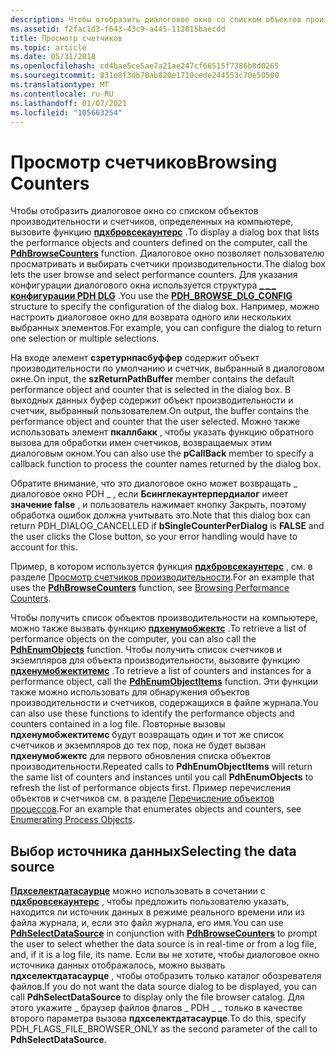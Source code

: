 ```yaml
---
description: Чтобы отобразить диалоговое окно со списком объектов производительности и счетчиков, определенных на компьютере, вызовите функцию Пдхбровсекаунтерс.
ms.assetid: f2fac1d3-f643-43c9-a445-112015baecdd
title: Просмотр счетчиков
ms.topic: article
ms.date: 05/31/2018
ms.openlocfilehash: cd4bae5ce5ae7a21ae247cf66515f7386b8d0265
ms.sourcegitcommit: 831e8f3db78ab820e1710cede244553c70e50500
ms.translationtype: MT
ms.contentlocale: ru-RU
ms.lasthandoff: 01/07/2021
ms.locfileid: "105663254"
---
```

# <a name="browsing-counters"></a><span data-ttu-id="5e580-103">Просмотр счетчиков</span><span class="sxs-lookup"><span data-stu-id="5e580-103">Browsing Counters</span></span>

<span data-ttu-id="5e580-104">Чтобы отобразить диалоговое окно со списком объектов производительности и счетчиков, определенных на компьютере, вызовите функцию [**пдхбровсекаунтерс**](/windows/desktop/api/Pdh/nf-pdh-pdhbrowsecountersa) .</span><span class="sxs-lookup"><span data-stu-id="5e580-104">To display a dialog box that lists the performance objects and counters defined on the computer, call the [**PdhBrowseCounters**](/windows/desktop/api/Pdh/nf-pdh-pdhbrowsecountersa) function.</span></span> <span data-ttu-id="5e580-105">Диалоговое окно позволяет пользователю просматривать и выбирать счетчики производительности.</span><span class="sxs-lookup"><span data-stu-id="5e580-105">The dialog box lets the user browse and select performance counters.</span></span> <span data-ttu-id="5e580-106">Для указания конфигурации диалогового окна используется структура [**\_ \_ \_ конфигурации PDH DLG**](/windows/win32/api/pdh/ns-pdh-pdh_browse_dlg_config_a) .</span><span class="sxs-lookup"><span data-stu-id="5e580-106">You use the [**PDH\_BROWSE\_DLG\_CONFIG**](/windows/win32/api/pdh/ns-pdh-pdh_browse_dlg_config_a) structure to specify the configuration of the dialog box.</span></span> <span data-ttu-id="5e580-107">Например, можно настроить диалоговое окно для возврата одного или нескольких выбранных элементов.</span><span class="sxs-lookup"><span data-stu-id="5e580-107">For example, you can configure the dialog to return one selection or multiple selections.</span></span>

<span data-ttu-id="5e580-108">На входе элемент **сзретурнпасбуффер** содержит объект производительности по умолчанию и счетчик, выбранный в диалоговом окне.</span><span class="sxs-lookup"><span data-stu-id="5e580-108">On input, the **szReturnPathBuffer** member contains the default performance object and counter that is selected in the dialog box.</span></span> <span data-ttu-id="5e580-109">В выходных данных буфер содержит объект производительности и счетчик, выбранный пользователем.</span><span class="sxs-lookup"><span data-stu-id="5e580-109">On output, the buffer contains the performance object and counter that the user selected.</span></span> <span data-ttu-id="5e580-110">Можно также использовать элемент **пкаллбакк** , чтобы указать функцию обратного вызова для обработки имен счетчиков, возвращаемых этим диалоговым окном.</span><span class="sxs-lookup"><span data-stu-id="5e580-110">You can also use the **pCallBack** member to specify a callback function to process the counter names returned by the dialog box.</span></span>

<span data-ttu-id="5e580-111">Обратите внимание, что это диалоговое окно может возвращать \_ диалоговое окно PDH \_ , если **Бсинглекаунтерпердиалог** имеет **значение false** , и пользователь нажимает кнопку Закрыть, поэтому обработка ошибок должна учитывать это.</span><span class="sxs-lookup"><span data-stu-id="5e580-111">Note that this dialog box can return PDH\_DIALOG\_CANCELLED if **bSingleCounterPerDialog** is **FALSE** and the user clicks the Close button, so your error handling would have to account for this.</span></span>

<span data-ttu-id="5e580-112">Пример, в котором используется функция [**пдхбровсекаунтерс**](/windows/desktop/api/Pdh/nf-pdh-pdhbrowsecountersa) , см. в разделе [Просмотр счетчиков производительности](browsing-performance-counters.md).</span><span class="sxs-lookup"><span data-stu-id="5e580-112">For an example that uses the [**PdhBrowseCounters**](/windows/desktop/api/Pdh/nf-pdh-pdhbrowsecountersa) function, see [Browsing Performance Counters](browsing-performance-counters.md).</span></span>

<span data-ttu-id="5e580-113">Чтобы получить список объектов производительности на компьютере, можно также вызвать функцию [**пдхенумобжектс**](/windows/desktop/api/Pdh/nf-pdh-pdhenumobjectsa) .</span><span class="sxs-lookup"><span data-stu-id="5e580-113">To retrieve a list of performance objects on the computer, you can also call the [**PdhEnumObjects**](/windows/desktop/api/Pdh/nf-pdh-pdhenumobjectsa) function.</span></span> <span data-ttu-id="5e580-114">Чтобы получить список счетчиков и экземпляров для объекта производительности, вызовите функцию [**пдхенумобжектитемс**](/windows/desktop/api/Pdh/nf-pdh-pdhenumobjectitemsa) .</span><span class="sxs-lookup"><span data-stu-id="5e580-114">To retrieve a list of counters and instances for a performance object, call the [**PdhEnumObjectItems**](/windows/desktop/api/Pdh/nf-pdh-pdhenumobjectitemsa) function.</span></span> <span data-ttu-id="5e580-115">Эти функции также можно использовать для обнаружения объектов производительности и счетчиков, содержащихся в файле журнала.</span><span class="sxs-lookup"><span data-stu-id="5e580-115">You can also use these functions to identify the performance objects and counters contained in a log file.</span></span> <span data-ttu-id="5e580-116">Повторные вызовы **пдхенумобжектитемс** будут возвращать один и тот же список счетчиков и экземпляров до тех пор, пока не будет вызван **пдхенумобжектс** для первого обновления списка объектов производительности.</span><span class="sxs-lookup"><span data-stu-id="5e580-116">Repeated calls to **PdhEnumObjectItems** will return the same list of counters and instances until you call **PdhEnumObjects** to refresh the list of performance objects first.</span></span> <span data-ttu-id="5e580-117">Пример перечисления объектов и счетчиков см. в разделе [Перечисление объектов процессов](enumerating-process-objects.md).</span><span class="sxs-lookup"><span data-stu-id="5e580-117">For an example that enumerates objects and counters, see [Enumerating Process Objects](enumerating-process-objects.md).</span></span>

## <a name="selecting-the-data-source"></a><span data-ttu-id="5e580-118">Выбор источника данных</span><span class="sxs-lookup"><span data-stu-id="5e580-118">Selecting the data source</span></span>

<span data-ttu-id="5e580-119">[**Пдхселектдатасаурце**](/windows/desktop/api/Pdh/nf-pdh-pdhselectdatasourcea) можно использовать в сочетании с [**пдхбровсекаунтерс**](/windows/desktop/api/Pdh/nf-pdh-pdhbrowsecountersa) , чтобы предложить пользователю указать, находится ли источник данных в режиме реального времени или из файла журнала, и, если это файл журнала, его имя.</span><span class="sxs-lookup"><span data-stu-id="5e580-119">You can use [**PdhSelectDataSource**](/windows/desktop/api/Pdh/nf-pdh-pdhselectdatasourcea) in conjunction with [**PdhBrowseCounters**](/windows/desktop/api/Pdh/nf-pdh-pdhbrowsecountersa) to prompt the user to select whether the data source is in real-time or from a log file, and, if it is a log file, its name.</span></span> <span data-ttu-id="5e580-120">Если вы не хотите, чтобы диалоговое окно источника данных отображалось, можно вызвать **пдхселектдатасаурце** , чтобы отобразить только каталог обозревателя файлов.</span><span class="sxs-lookup"><span data-stu-id="5e580-120">If you do not want the data source dialog to be displayed, you can call **PdhSelectDataSource** to display only the file browser catalog.</span></span> <span data-ttu-id="5e580-121">Для этого укажите \_ браузер файлов флагов \_ PDH \_ \_ только в качестве второго параметра вызова **пдхселектдатасаурце**.</span><span class="sxs-lookup"><span data-stu-id="5e580-121">To do this, specify PDH\_FLAGS\_FILE\_BROWSER\_ONLY as the second parameter of the call to **PdhSelectDataSource**.</span></span>

 

 



